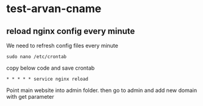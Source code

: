 # test-arvan-cname


## reload nginx config every minute


We need to refresh config files every minute

```sudo nano /etc/crontab```


copy below code and save crontab

```* * * * * service nginx reload```



Point main website into admin folder. then go to admin and add new domain with get parameter
